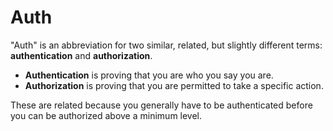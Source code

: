 # Auth

"Auth" is an abbreviation for two similar, related, but slightly different terms: **authentication** and **authorization**.

* **Authentication** is proving that you are who you say you are.
* **Authorization** is proving that you are permitted to take a specific action.

These are related because you generally have to be authenticated before you can be authorized above a minimum level.
